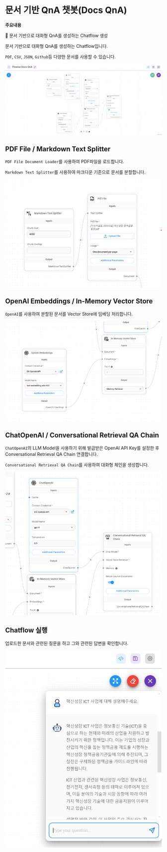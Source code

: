 # 문서 기반 QnA 챗봇(Docs QnA)

**주요내용**

🤖 문서 기반으로 대화형 QnA를 생성하는 Chatflow 생성

문서 기반으로 대화형 QnA를 생성하는 Chatflow입니다.

`PDF`, `CSV`, `JSON`, `Github`등 다양한 문서를 사용할 수 있습니다.

<img src="./images/FlowiseAI Docs QnA.png" alt="FlowiseAI Docs QnA">


## PDF File / Markdown Text Splitter
`PDF File Document Loader`를 사용하여 PDF파일을 로드합니다.

`Markdown Text Splitter`를 사용하여 마크다운 기준으로 문서를 분할합니다.

<img src="./images/FlowiseAI Docs QnA_TextSplitters.png" alt="FlowiseAI Docs QnA_TextSplitters">


## OpenAI Embeddings / In-Memory Vector Store

`OpenAI`를 사용하여 분할된 문서를 Vector Store에 임베딩 처리합니다.

<img src="./images/FlowiseAI Docs QnA_Embeddings.png" alt="FlowiseAI Docs QnA_Embeddings">

## ChatOpenAI / Conversational Retrieval QA Chain

`ChatOpenAI`의 LLM Model을 사용하기 위해 발급받은 OpenAI API Key를 설정한 후 Conversational Retrieval QA Chain 연결합니다.

`Conversational Retrieval QA Chain`를 사용하여 대화형 체인을 생성합니다.

<img src="./images/FlowiseAI Docs QnA_ChatOpenAI.png" alt="FlowiseAI Docs QnA_ChatOpenAI">


## Chatflow 실행

업로드한 문서와 관련된 질문을 하고 그와 관련된 답변을 확인합니다.

<img src="./images/FlowiseAI Docs QnA_answer.png" alt="FlowiseAI Docs QnA_answer">
